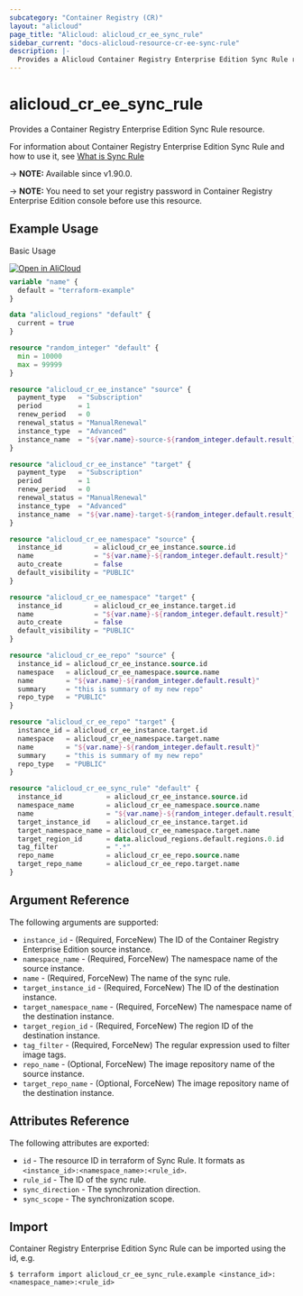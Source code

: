 ```yaml
---
subcategory: "Container Registry (CR)"
layout: "alicloud"
page_title: "Alicloud: alicloud_cr_ee_sync_rule"
sidebar_current: "docs-alicloud-resource-cr-ee-sync-rule"
description: |-
  Provides a Alicloud Container Registry Enterprise Edition Sync Rule resource.
---
```


# alicloud_cr_ee_sync_rule

Provides a Container Registry Enterprise Edition Sync Rule resource.

For information about Container Registry Enterprise Edition Sync Rule and how to use it, see [What is Sync Rule](https://www.alibabacloud.com/help/en/acr/developer-reference/api-cr-2018-12-01-createreposyncrule)

-> **NOTE:** Available since v1.90.0.

-> **NOTE:** You need to set your registry password in Container Registry Enterprise Edition console before use this resource.

## Example Usage

Basic Usage

<div style="display: block;margin-bottom: 40px;"><div class="oics-button" style="float: right;position: absolute;margin-bottom: 10px;">
  <a href="https://api.aliyun.com/api-tools/terraform?resource=alicloud_cr_ee_sync_rule&exampleId=3a398d4e-fdcf-c865-e1fc-5fbcabdf27b5a4eba53d&activeTab=example&spm=docs.r.cr_ee_sync_rule.0.3a398d4efd&intl_lang=EN_US" target="_blank">
    <img alt="Open in AliCloud" src="https://img.alicdn.com/imgextra/i1/O1CN01hjjqXv1uYUlY56FyX_!!6000000006049-55-tps-254-36.svg" style="max-height: 44px; max-width: 100%;">
  </a>
</div></div>

```terraform
variable "name" {
  default = "terraform-example"
}

data "alicloud_regions" "default" {
  current = true
}

resource "random_integer" "default" {
  min = 10000
  max = 99999
}

resource "alicloud_cr_ee_instance" "source" {
  payment_type   = "Subscription"
  period         = 1
  renew_period   = 0
  renewal_status = "ManualRenewal"
  instance_type  = "Advanced"
  instance_name  = "${var.name}-source-${random_integer.default.result}"
}

resource "alicloud_cr_ee_instance" "target" {
  payment_type   = "Subscription"
  period         = 1
  renew_period   = 0
  renewal_status = "ManualRenewal"
  instance_type  = "Advanced"
  instance_name  = "${var.name}-target-${random_integer.default.result}"
}

resource "alicloud_cr_ee_namespace" "source" {
  instance_id        = alicloud_cr_ee_instance.source.id
  name               = "${var.name}-${random_integer.default.result}"
  auto_create        = false
  default_visibility = "PUBLIC"
}

resource "alicloud_cr_ee_namespace" "target" {
  instance_id        = alicloud_cr_ee_instance.target.id
  name               = "${var.name}-${random_integer.default.result}"
  auto_create        = false
  default_visibility = "PUBLIC"
}

resource "alicloud_cr_ee_repo" "source" {
  instance_id = alicloud_cr_ee_instance.source.id
  namespace   = alicloud_cr_ee_namespace.source.name
  name        = "${var.name}-${random_integer.default.result}"
  summary     = "this is summary of my new repo"
  repo_type   = "PUBLIC"
}

resource "alicloud_cr_ee_repo" "target" {
  instance_id = alicloud_cr_ee_instance.target.id
  namespace   = alicloud_cr_ee_namespace.target.name
  name        = "${var.name}-${random_integer.default.result}"
  summary     = "this is summary of my new repo"
  repo_type   = "PUBLIC"
}

resource "alicloud_cr_ee_sync_rule" "default" {
  instance_id           = alicloud_cr_ee_instance.source.id
  namespace_name        = alicloud_cr_ee_namespace.source.name
  name                  = "${var.name}-${random_integer.default.result}"
  target_instance_id    = alicloud_cr_ee_instance.target.id
  target_namespace_name = alicloud_cr_ee_namespace.target.name
  target_region_id      = data.alicloud_regions.default.regions.0.id
  tag_filter            = ".*"
  repo_name             = alicloud_cr_ee_repo.source.name
  target_repo_name      = alicloud_cr_ee_repo.target.name
}
```

## Argument Reference

The following arguments are supported:

* `instance_id` - (Required, ForceNew) The ID of the Container Registry Enterprise Edition source instance.
* `namespace_name` - (Required, ForceNew) The namespace name of the source instance.
* `name` - (Required, ForceNew) The name of the sync rule.
* `target_instance_id` - (Required, ForceNew) The ID of the destination instance.
* `target_namespace_name` - (Required, ForceNew) The namespace name of the destination instance.
* `target_region_id` - (Required, ForceNew) The region ID of the destination instance.
* `tag_filter` - (Required, ForceNew) The regular expression used to filter image tags.
* `repo_name` - (Optional, ForceNew) The image repository name of the source instance.
* `target_repo_name` - (Optional, ForceNew) The image repository name of the destination instance.

## Attributes Reference

The following attributes are exported:

* `id` - The resource ID in terraform of Sync Rule. It formats as `<instance_id>:<namespace_name>:<rule_id>`.
* `rule_id` - The ID of the sync rule.
* `sync_direction` - The synchronization direction.
* `sync_scope` - The synchronization scope.

## Import

Container Registry Enterprise Edition Sync Rule can be imported using the id, e.g.

```shell
$ terraform import alicloud_cr_ee_sync_rule.example <instance_id>:<namespace_name>:<rule_id>
```
